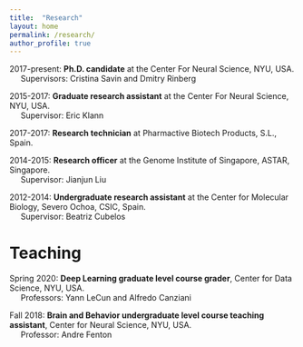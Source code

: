 ```yaml
---
title:  "Research"
layout: home
permalink: /research/
author_profile: true
---
```


2017-present: **Ph.D. candidate** at the Center For Neural Science, NYU, USA. <br />
&nbsp;&nbsp;&nbsp;&nbsp; Supervisors: Cristina Savin and Dmitry Rinberg

2015-2017: **Graduate research assistant** at the Center For Neural Science, NYU, USA. <br />
&nbsp;&nbsp;&nbsp;&nbsp; Supervisor: Eric Klann

2017-2017: **Research technician** at Pharmactive Biotech Products, S.L., Spain. <br />

2014-2015: **Research officer** at the Genome Institute of Singapore, ASTAR, Singapore. <br />
&nbsp;&nbsp;&nbsp;&nbsp; Supervisor: Jianjun Liu

2012-2014: **Undergraduate research assistant** at the Center for Molecular Biology, Severo Ochoa, CSIC, Spain. <br />
&nbsp;&nbsp;&nbsp;&nbsp; Supervisor: Beatriz Cubelos

# **Teaching**
Spring 2020: **Deep Learning graduate level course grader**, Center for Data Science, NYU, USA. <br />
&nbsp;&nbsp;&nbsp;&nbsp; Professors: Yann LeCun and Alfredo Canziani

Fall 2018: **Brain and Behavior undergraduate level course teaching assistant**, Center for Neural Science, NYU, USA. <br />
&nbsp;&nbsp;&nbsp;&nbsp; Professor: Andre Fenton

